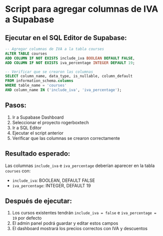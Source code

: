 # Script para agregar columnas de IVA a Supabase

## Ejecutar en el SQL Editor de Supabase:

```sql
-- Agregar columnas de IVA a la tabla courses
ALTER TABLE courses 
ADD COLUMN IF NOT EXISTS include_iva BOOLEAN DEFAULT FALSE,
ADD COLUMN IF NOT EXISTS iva_percentage INTEGER DEFAULT 19;

-- Verificar que se crearon las columnas
SELECT column_name, data_type, is_nullable, column_default 
FROM information_schema.columns 
WHERE table_name = 'courses' 
AND column_name IN ('include_iva', 'iva_percentage');
```

## Pasos:

1. Ir a Supabase Dashboard
2. Seleccionar el proyecto rogerboxtech
3. Ir a SQL Editor
4. Ejecutar el script anterior
5. Verificar que las columnas se crearon correctamente

## Resultado esperado:

Las columnas `include_iva` e `iva_percentage` deberían aparecer en la tabla `courses` con:
- `include_iva`: BOOLEAN, DEFAULT FALSE
- `iva_percentage`: INTEGER, DEFAULT 19

## Después de ejecutar:

1. Los cursos existentes tendrán `include_iva = false` e `iva_percentage = 19` por defecto
2. El admin panel podrá guardar y editar estos campos
3. El dashboard mostrará los precios correctos con IVA y descuentos

